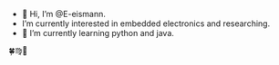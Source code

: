 - 👋 Hi, I’m @E-eismann.
- I’m currently interested in embedded electronics and researching.
- 🌱 I’m currently learning python and java.

🍀♍👻

